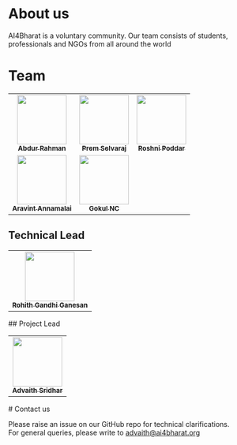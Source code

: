 # About us

AI4Bharat is a voluntary community. Our team consists of students, professionals and NGOs from all around the world

# Team

<table>
  <tr>
    <td align="center"><a href="https://github.com/abdur-cool"><img src="https://avatars.githubusercontent.com/u/59405879?v=4" width="100px;" alt=""/><br /><sub><b>Abdur Rahman</b></sub></a></td>
    <td align="center"><a href="https://github.com/Prem-kumar27"><img src="https://avatars.githubusercontent.com/u/14202523?v=4" width="100px;" alt=""/><br /><sub><b>Prem Selvaraj</b></sub></a></td>
    <td align="center"><a href="https://github.com/roshni-poddar"><img src="https://avatars.githubusercontent.com/u/41294786?v=4" width="100px;" alt=""/><br /><sub><b>Roshni Poddar</b></sub></a></td>
  </tr>
  <tr>
    <td align="center"><a href="https://github.com/aravint-annamalai"><img src="https://avatars.githubusercontent.com/u/58785632?v=4" width="100px;" alt=""/><br /><sub><b>Aravint Annamalai</b></sub></a></td>
    <td align="center"><a href="https://github.com/GokulNC"><img src="https://avatars.githubusercontent.com/u/10559293?v=4" width="100px;" alt=""/><br /><sub><b>Gokul NC</b></sub></a></td>
  </tr>
</table>

## Technical Lead
<table>
  <tr>
    <td align="center"><a href="http://github.com/gRohith327"><img src="https://avatars0.githubusercontent.com/u/36641932?v=4" width="100px;" alt=""/><br /><sub><b>Rohith Gandhi Ganesan</b></sub></a></td>
  </tr>
 </table>
## Project Lead
<table>
  <tr>
    <td align="center"><a href="https://github.com/ads97"><img src="https://avatars0.githubusercontent.com/u/36174577?v=4" width="100px;" alt=""/><br /><sub><b>Advaith Sridhar</b></sub></a></td>
  </tr>
 </table>
# Contact us

Please raise an issue on our GitHub repo for technical clarifications.  
For general queries, please write to advaith@ai4bharat.org
